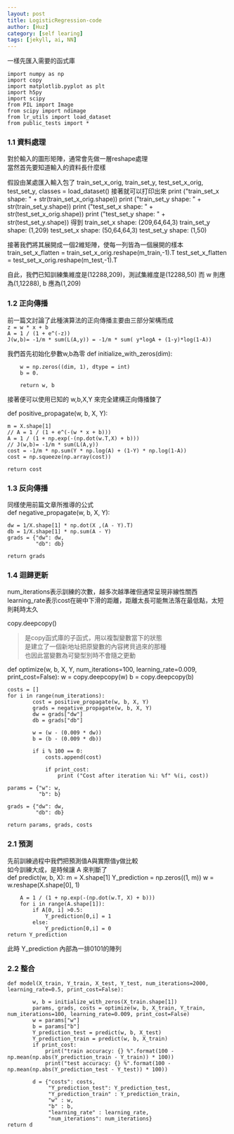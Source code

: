 ```yaml
---
layout: post
title: LogisticRegression-code
author: [Huz]
category: [self learing]
tags: [jekyll, ai, NN]
---
```

一樣先匯入需要的函式庫  

    import numpy as np
    import copy
    import matplotlib.pyplot as plt
    import h5py
    import scipy
    from PIL import Image
    from scipy import ndimage
    from lr_utils import load_dataset
    from public_tests import *

### 1.1 資料處理
對於輸入的圖形矩陣，通常會先做一層reshape處理  
當然首先要知道輸入的資料長什麼樣  

假設由某處匯入輸入包了
    train_set_x_orig, train_set_y, test_set_x_orig, test_set_y, classes = load_dataset()
接著就可以打印出來
    print ("train_set_x shape: " + str(train_set_x_orig.shape))
    print ("train_set_y shape: " + str(train_set_y.shape))
    print ("test_set_x shape: " + str(test_set_x_orig.shape))
    print ("test_set_y shape: " + str(test_set_y.shape))
得到
    train_set_x shape: (209,64,64,3)
    train_set_y shape: (1,209)
    test_set_x shape: (50,64,64,3)
    test_set_y shape: (1,50)

接著我們將其展開成一個2維矩陣，使每一列皆為一個展開的樣本
    train_set_x_flatten = train_set_x_orig.reshape(m_train,-1).T
    test_set_x_flatten = test_set_x_orig.reshape(m_test,-1).T

自此，我們已知訓練集維度是(12288,209)，測試集維度是(12288,50)
而 w 則應為(1,12288), b 應為(1,209)

### 1.2 正向傳播
前一篇文討論了此種演算法的正向傳播主要由三部分架構而成  
`z = w * x + b`  
`A = 1 / (1 + e^(-z)) `   
`J(w,b)= -1/m * sum(L(A,y)) = -1/m * sum( y*logA + (1-y)*log(1-A))`  

我們首先初始化參數w,b為零
    def initialize_with_zeros(dim):
    
        w = np.zeros((dim, 1), dtype = int)
        b = 0.
        
        return w, b
接著便可以使用已知的 w,b,X,Y 來完全建構正向傳播鍊了

def positive_propagate(w, b, X, Y):

    m = X.shape[1]
    // A = 1 / (1 + e^(-(w * x + b))) 
    A = 1 / (1 + np.exp(-(np.dot(w.T,X) + b))) 
    // J(w,b)= -1/m * sum(L(A,y))
    cost = -1/m * np.sum(Y * np.log(A) + (1-Y) * np.log(1-A))
    cost = np.squeeze(np.array(cost))
    
    return cost

### 1.3 反向傳播
同樣使用前篇文章所推導的公式    
def negative_propagate(w, b, X, Y):

    dw = 1/X.shape[1] * np.dot(X ,(A - Y).T)
    db = 1/X.shape[1] * np.sum(A - Y)
    grads = {"dw": dw,
             "db": db}

    return grads
### 1.4 迴歸更新

num_iterations表示訓練的次數，越多次越準確但通常呈現非線性關西
learning_rate表示cost在碗中下滑的距離，距離太長可能無法落在最低點，太短則耗時太久

copy.deepcopy()
>是copy函式庫的子函式，用以複製變數當下的狀態  
>是建立了一個新地址把原變數的內容拷貝過來的那種  
>也因此當變數為可變型別時不會隨之更動  

def optimize(w, b, X, Y, num_iterations=100, learning_rate=0.009, print_cost=False):
    w = copy.deepcopy(w)
    b = copy.deepcopy(b)
    
    costs = []
    for i in range(num_iterations):
            cost = positive_propagate(w, b, X, Y) 
            grads = negative_propagate(w, b, X, Y) 
            dw = grads["dw"]
            db = grads["db"]

            w = (w - (0.009 * dw))
            b = (b - (0.009 * db))

            if i % 100 == 0:
                costs.append(cost)
        
                if print_cost:
                    print ("Cost after iteration %i: %f" %(i, cost))
    
    params = {"w": w,
              "b": b}
    
    grads = {"dw": dw,
             "db": db}
    
    return params, grads, costs
### 2.1 預測

先前訓練過程中我們把預測值A與實際值y做比較   
如今訓練大成，是時候讓 A 來判斷了  
    def predict(w, b, X):
        m = X.shape[1]
        Y_prediction = np.zeros((1, m))
        w = w.reshape(X.shape[0], 1)
    
        A = 1 / (1 + np.exp(-(np.dot(w.T, X) + b)))
        for i in range(A.shape[1]):
            if A[0, i] >0.5:
                Y_prediction[0,i] = 1
            else:
                Y_prediction[0,i] = 0
    return Y_prediction
此時 Y_prediction 內部為一排0101的陣列

### 2.2 整合

    def model(X_train, Y_train, X_test, Y_test, num_iterations=2000, learning_rate=0.5, print_cost=False):
    
            w, b = initialize_with_zeros(X_train.shape[1])
            params, grads, costs = optimize(w, b, X_train, Y_train, num_iterations=100, learning_rate=0.009, print_cost=False)
            w = params["w"]
            b = params["b"]
            Y_prediction_test = predict(w, b, X_test)
            Y_prediction_train = predict(w, b, X_train)
            if print_cost:
                print("train accuracy: {} %".format(100 - np.mean(np.abs(Y_prediction_train - Y_train)) * 100))
                print("test accuracy: {} %".format(100 - np.mean(np.abs(Y_prediction_test - Y_test)) * 100))
            
            d = {"costs": costs,
                 "Y_prediction_test": Y_prediction_test, 
                 "Y_prediction_train" : Y_prediction_train, 
                 "w" : w, 
                 "b" : b,
                 "learning_rate" : learning_rate,
                 "num_iterations": num_iterations}
    return d
